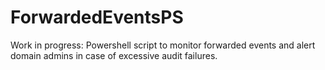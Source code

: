 # ForwardedEventsPS
Work in progress: Powershell script to monitor forwarded events and alert domain admins in case of excessive audit failures.

